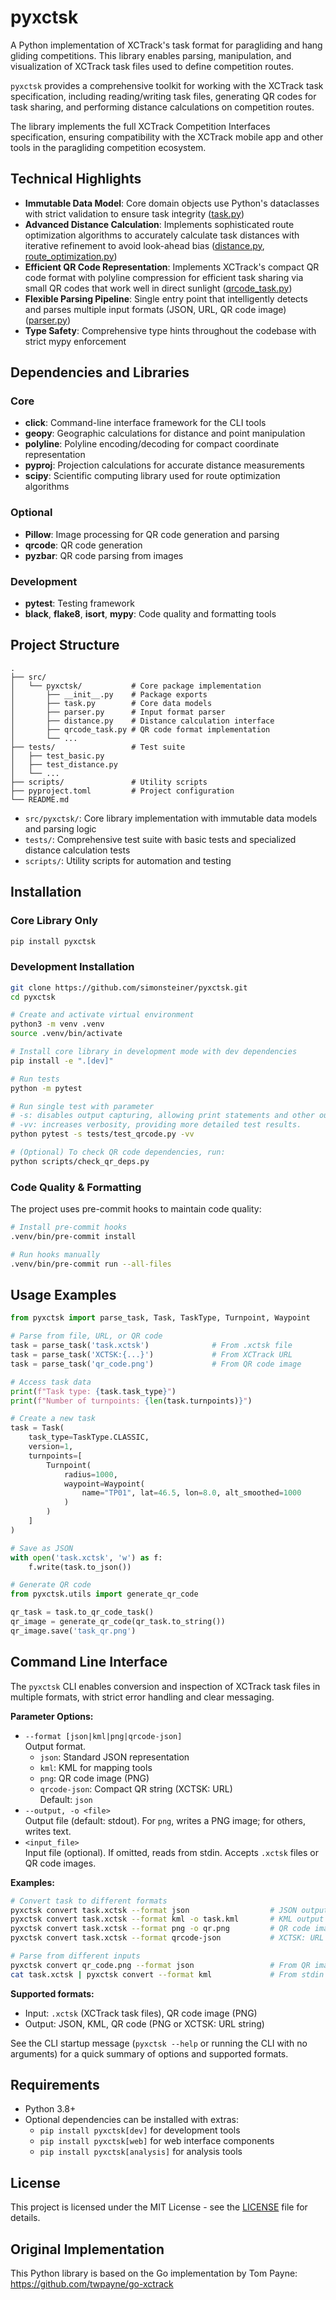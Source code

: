 # pyxctsk

A Python implementation of XCTrack's task format for paragliding and hang gliding competitions. This library enables parsing, manipulation, and visualization of XCTrack task files used to define competition routes.

`pyxctsk` provides a comprehensive toolkit for working with the XCTrack task specification, including reading/writing task files, generating QR codes for task sharing, and performing distance calculations on competition routes.

The library implements the full XCTrack Competition Interfaces specification, ensuring compatibility with the XCTrack mobile app and other tools in the paragliding competition ecosystem.

## Technical Highlights

- **Immutable Data Model**: Core domain objects use Python's dataclasses with strict validation to ensure task integrity ([task.py](./src/pyxctsk/task.py))
- **Advanced Distance Calculation**: Implements sophisticated route optimization algorithms to accurately calculate task distances with iterative refinement to avoid look-ahead bias ([distance.py](./src/pyxctsk/distance.py), [route_optimization.py](./src/pyxctsk/route_optimization.py))
- **Efficient QR Code Representation**: Implements XCTrack's compact QR code format with polyline compression for efficient task sharing via small QR codes that work well in direct sunlight ([qrcode_task.py](./src/pyxctsk/qrcode_task.py))
- **Flexible Parsing Pipeline**: Single entry point that intelligently detects and parses multiple input formats (JSON, URL, QR code image) ([parser.py](./src/pyxctsk/parser.py))
- **Type Safety**: Comprehensive type hints throughout the codebase with strict mypy enforcement

## Dependencies and Libraries

### Core

- **click**: Command-line interface framework for the CLI tools
- **geopy**: Geographic calculations for distance and point manipulation
- **polyline**: Polyline encoding/decoding for compact coordinate representation
- **pyproj**: Projection calculations for accurate distance measurements
- **scipy**: Scientific computing library used for route optimization algorithms

### Optional

- **Pillow**: Image processing for QR code generation and parsing
- **qrcode**: QR code generation
- **pyzbar**: QR code parsing from images

### Development

- **pytest**: Testing framework
- **black**, **flake8**, **isort**, **mypy**: Code quality and formatting tools

## Project Structure

```text
.
├── src/
│   └── pyxctsk/           # Core package implementation
│       ├── __init__.py    # Package exports
│       ├── task.py        # Core data models
│       ├── parser.py      # Input format parser
│       ├── distance.py    # Distance calculation interface
│       ├── qrcode_task.py # QR code format implementation
│       └── ...
├── tests/                 # Test suite
│   ├── test_basic.py
│   ├── test_distance.py
│   └── ...
├── scripts/               # Utility scripts
├── pyproject.toml         # Project configuration
└── README.md
```

- `src/pyxctsk/`: Core library implementation with immutable data models and parsing logic
- `tests/`: Comprehensive test suite with basic tests and specialized distance calculation tests
- `scripts/`: Utility scripts for automation and testing

## Installation

### Core Library Only

```bash
pip install pyxctsk
```

### Development Installation

```bash
git clone https://github.com/simonsteiner/pyxctsk.git
cd pyxctsk

# Create and activate virtual environment
python3 -m venv .venv
source .venv/bin/activate

# Install core library in development mode with dev dependencies
pip install -e ".[dev]"

# Run tests
python -m pytest

# Run single test with parameter
# -s: disables output capturing, allowing print statements and other outputs to be shown in the terminal.
# -vv: increases verbosity, providing more detailed test results.
python pytest -s tests/test_qrcode.py -vv

# (Optional) To check QR code dependencies, run:
python scripts/check_qr_deps.py
```

### Code Quality & Formatting

The project uses pre-commit hooks to maintain code quality:

```bash
# Install pre-commit hooks
.venv/bin/pre-commit install

# Run hooks manually
.venv/bin/pre-commit run --all-files
```

## Usage Examples

```python
from pyxctsk import parse_task, Task, TaskType, Turnpoint, Waypoint

# Parse from file, URL, or QR code
task = parse_task('task.xctsk')              # From .xctsk file
task = parse_task('XCTSK:{...}')             # From XCTrack URL
task = parse_task('qr_code.png')             # From QR code image

# Access task data
print(f"Task type: {task.task_type}")
print(f"Number of turnpoints: {len(task.turnpoints)}")

# Create a new task
task = Task(
    task_type=TaskType.CLASSIC,
    version=1,
    turnpoints=[
        Turnpoint(
            radius=1000,
            waypoint=Waypoint(
                name="TP01", lat=46.5, lon=8.0, alt_smoothed=1000
            )
        )
    ]
)

# Save as JSON
with open('task.xctsk', 'w') as f:
    f.write(task.to_json())

# Generate QR code
from pyxctsk.utils import generate_qr_code

qr_task = task.to_qr_code_task()
qr_image = generate_qr_code(qr_task.to_string())
qr_image.save('task_qr.png')
```

## Command Line Interface

The `pyxctsk` CLI enables conversion and inspection of XCTrack task files in multiple formats, with strict error handling and clear messaging.

**Parameter Options:**

- `--format [json|kml|png|qrcode-json]`  
  Output format.  
  - `json`: Standard JSON representation  
  - `kml`: KML for mapping tools  
  - `png`: QR code image (PNG)  
  - `qrcode-json`: Compact QR string (XCTSK: URL)  
  Default: `json`
- `--output, -o <file>`  
  Output file (default: stdout). For `png`, writes a PNG image; for others, writes text.
- `<input_file>`  
  Input file (optional). If omitted, reads from stdin. Accepts `.xctsk` files or QR code images.

**Examples:**

```bash
# Convert task to different formats
pyxctsk convert task.xctsk --format json                  # JSON output
pyxctsk convert task.xctsk --format kml -o task.kml       # KML output
pyxctsk convert task.xctsk --format png -o qr.png         # QR code image
pyxctsk convert task.xctsk --format qrcode-json           # XCTSK: URL string

# Parse from different inputs
pyxctsk convert qr_code.png --format json                 # From QR image
cat task.xctsk | pyxctsk convert --format kml             # From stdin
```

**Supported formats:**

- Input: `.xctsk` (XCTrack task files), QR code image (PNG)
- Output: JSON, KML, QR code (PNG or XCTSK: URL string)

See the CLI startup message (`pyxctsk --help` or running the CLI with no arguments) for a quick summary of options and supported formats.

## Requirements

- Python 3.8+
- Optional dependencies can be installed with extras:
  - `pip install pyxctsk[dev]` for development tools
  - `pip install pyxctsk[web]` for web interface components
  - `pip install pyxctsk[analysis]` for analysis tools

## License

This project is licensed under the MIT License - see the [LICENSE](./LICENSE) file for details.

## Original Implementation

This Python library is based on the Go implementation by Tom Payne:
<https://github.com/twpayne/go-xctrack>
